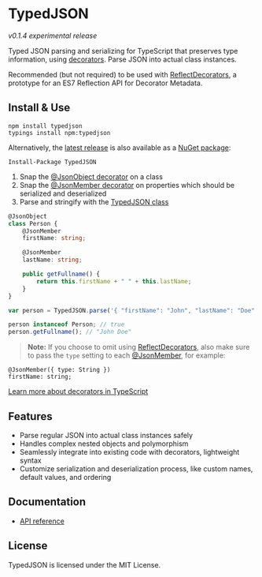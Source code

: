 # TypedJSON

*v0.1.4 experimental release*

Typed JSON parsing and serializing for TypeScript that preserves type information, using [decorators](https://github.com/Microsoft/TypeScript-Handbook/blob/master/pages/Decorators.md). Parse JSON into actual class instances.

Recommended (but not required) to be used with [ReflectDecorators](https://github.com/rbuckton/ReflectDecorators), a prototype for an ES7 Reflection API for Decorator Metadata.

## Install & Use

```none
npm install typedjson
typings install npm:typedjson
```

Alternatively, the [latest release](https://github.com/JohnWhiteTB/TypedJSON/releases) is also available as a [NuGet package](https://www.nuget.org/packages/TypedJSON/):

```none
Install-Package TypedJSON
```

 1. Snap the [@JsonObject decorator](https://github.com/JohnWhiteTB/TypedJSON/wiki/API-reference#jsonobject) on a class
 2. Snap the [@JsonMember decorator](https://github.com/JohnWhiteTB/TypedJSON/wiki/API-reference#jsonmember) on properties which should be serialized and deserialized
 3. Parse and stringify with the [TypedJSON class](https://github.com/JohnWhiteTB/TypedJSON/wiki/API-reference#typedjson)

```typescript
@JsonObject
class Person {
    @JsonMember
    firstName: string;

    @JsonMember
    lastName: string;

    public getFullname() {
        return this.firstName + " " + this.lastName;
    }
}
```

```typescript
var person = TypedJSON.parse('{ "firstName": "John", "lastName": "Doe" }', Person);

person instanceof Person; // true
person.getFullname(); // "John Doe"
```

> **Note:** If you choose to omit using [ReflectDecorators](https://github.com/rbuckton/ReflectDecorators), also make sure to pass the `type` setting to each [@JsonMember](https://github.com/JohnWhiteTB/TypedJSON/wiki/API-reference#jsonmember), for example:
```
@JsonMember({ type: String })
firstName: string;
```

[Learn more about decorators in TypeScript](https://github.com/Microsoft/TypeScript-Handbook/blob/master/pages/Decorators.md)

## Features

 - Parse regular JSON into actual class instances safely
 - Handles complex nested objects and polymorphism
 - Seamlessly integrate into existing code with decorators, lightweight syntax
 - Customize serialization and deserialization process, like custom names, default values, and ordering

## Documentation

 - [API reference](https://github.com/JohnWhiteTB/TypedJSON/wiki/API-reference)

## License

TypedJSON is licensed under the MIT License.
